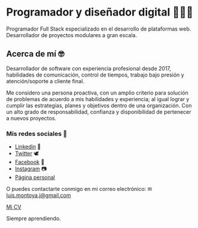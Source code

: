 # Programador y diseñador digital 👨‍💻🎨
Programador Full Stack especializado en el desarrollo de plataformas web.
Desarrollador de proyectos modulares a gran escala.

## Acerca de mí 🤓
Desarrollador de software con experiencia profesional desde 2017, habilidades de comunicación, control de tiempos, trabajo bajo presión y atención/soporte a cliente final.

Me considero una persona proactiva, con un amplio criterio para solución de problemas de acuerdo a mis habilidades y experiencia; al igual lograr y cumplir las estrategias, planes y objetivos dentro de una organización. Con un alto grado de responsabilidad, confianza y disponibilidad de pertenecer a nuevos proyectos.

### Mis redes sociales 🚀
- [Linkedin](https://www.linkedin.com/in/omarmtya) 💼
- [Twitter](https://twitter.com/omarmtya) 🕊
- [Facebook](https://www.facebook.com/profile.php?id=100040176922947) 📙
- [Instagram](https://www.instagram.com/omar_mtya/) 📷
- [Página personal](http://omarmtya.com)

O puedes contactarte conmigo en mi correo electrónico: ✉ luis.montoya.j@gmail.com

[Mi CV](https://drive.google.com/file/d/1bOS8xT5dHWidEuJlb3DRTanIUnDpyejY/view?usp=sharing)

Siempre aprendiendo.

<!--
**OmarMtya/omarmtya** is a ✨ _special_ ✨ repository because its `README.md` (this file) appears on your GitHub profile.

Here are some ideas to get you started:

- 🔭 I’m currently working on ...
- 🌱 I’m currently learning ...
- 👯 I’m looking to collaborate on ...
- 🤔 I’m looking for help with ...
- 💬 Ask me about ...
- 📫 How to reach me: ...
- 😄 Pronouns: ...
- ⚡ Fun fact: ...
-->
